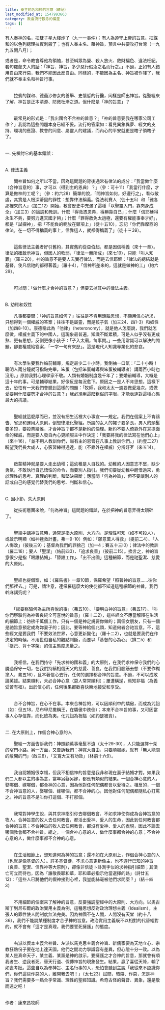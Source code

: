 ```yaml
---
title: 奉主的名和神的旨意（轉貼）
last_modified_at: 1547993663
category: 教會流行觀念的偏差
tags: []
---
```


有人奉神的名，把雙子星大樓炸了（九一一事件）；有人為遵守上帝的旨意，把謀和的以色列總理拉賓刺殺了；也有人奉主名、藉神旨，預言中共要攻打台灣（一九九五閏八月）； <!--more--><p>或者是，命令教會尊他為領袖，甚至糾眾為營、殺人放火、斂財騙色、違法枉紀。套句羅蘭夫人的話：「神旨、神旨，多少惡行假汝之名而行之。」不過，正如有人錯用自由來行惡，我們不能因此反自由。同樣的，不能因為主名、神旨被作賤了，我們就不奉主名和神旨行事。 <br><br><br>　　拉賓的謀和、德蕾沙修女的善舉、史懷哲的行醫，同樣是師出神旨。從聖經來了解，神旨是正本清源、防微杜漸之道。但什麼是「神的旨意」？ <br><br><br>　　最常見的形式是：「我出國合不合神的旨意？」「神的旨意要我在哪家公司工作？」我認為這些問題本身已經不妥。流行的答案如：看見異象異夢、經文的支持、環境的應證、教會的同意、屬靈人的建議，而內心的平安就更是瞎子領瞎子了。 <br><br><br>一. 先檢討它的基本錯誤： <br><br><br>A. 律法主義 <br><br>　　問神旨如何之所以不當，因為這問題的背後通常有律法的成分：「我當做什麼（合神旨意的）事，才可以（得到主的恩典）？」（參：可十11）「我當行什麼，才算是做神的工呢？」（參：約六28）簡單的說，「問神旨如何，好遵行之」，看似敬虔，其實是人根深蒂固的罪性：想靠律法稱義。從法利賽人（徒十五5）和「雅各那裡來的人」（加二12）開始，教會歷史中充滿了這種「以聖靈入門，靠肉身成全」（加三3）的論調和教訓。什麼「得救憑恩典，得勝靠自已」；什麼「信耶穌得永生不夠，要努力進天國才夠」；什麼「罪得赦免太逍極，還要有權能事奉才好」，都是「試探神」，把「不能負的軛放在頸項上」（徒十五10），忘記「你們靠摩西的律法，在一切不得稱義的事上，信靠這人，就都得稱義了」（徒十三39）。 <br><br><br>　　這些律法主義者好引舊約，其實舊約從亞伯起，都是因信稱義（來十一章）。律法的確啟示神旨，但因人的軟弱，「律法一無所成」（來七19），只能「叫人知罪」（羅三20）。神的旨意不是要人去實行律法，而是去信耶穌：「律法的總結就是基督，使凡信祂的都得著義」（羅十4），「信神所差來的，這就是做神的工」（約六29）。 <br><br><br>　　可以問：「做什麼才合神的旨意？」但要去掉其中的律法主義。<br><br> <br>B. 幼稚和奴性 <br><br>　　凡事都要問：「神的旨意如何？」往往是不肯用頭腦思想，不願用信心祈求，只想得到一個權威的答案；往往不是屬靈，而是孩子氣（加三24、四1-3）和奴性（加四8-10）。康德稱此為「他律」（heteronomy），就是他人怎麼說，我們就怎麼做。權威主義下的中國人，這現象最普遍。知識不斷累積，可是人似乎沒有更成熟、更有思想，反倒更像小孩子：「子入太廟，每事問。」一些用常識可以解決的問題，卻要權威給答案，「一字一句有來歷」。這是現代人知識專業化的悲哀。 <br><br><br>　　有次學生要我作婚前輔導，規定最少二十小時。我倒抽一口氣：「二十小時！聰明人兩分鐘就可指點完畢，笨蛋（包括笨蛋輔導與笨蛋被輔導者）講兩百小時也沒用。」原諒我對心理學家不敬。人類有婚姻制度幾千年了；要婚前輔導，大概是這十年的事。可是輔導結果，好像反是每況愈下。原因之一是人不肯思想。這樣下去，恐怕有一天我們會聽到這樣的問題：「牧師，我和太太一週要做愛幾次，或做愛要用什麼姿勢才合神的旨意？」我必須用這麼粗俗的字眼，才能表達對這種心態最大的抗議。 <br><br><br>　　聖經就這麼厚而已，並沒有把生活裡大小事宜一一規定。我們在個案上不肯禱告、省思和運用大原則，倒想律法化聖經。所謂的女人的裙子要多長，男人的頭髮要多短，要投票給誰，才合神旨？都不是新約的倫理。新約不要人倚靠外在耳提面命的權威，而是要人發自內心更順服主中作決定：「我要將我的律法寫在他們心上」（來十16），「並不用人教訓你們，越有主的恩膏在凡事上教訓你們。」（約壹二27）盼望我們長大成人，心竅習練得通達，能（不靠外在權威）分辨好歹（來五14）。 <br><br><br>　　啟蒙精神就是要人走出幼稚；這幼稚是人自找的。幼稚的人因意志不堅，缺少勇氣，不敢執行自己悟性的命令，而要別人指引。我們切要從幼稚中醒悟過來，勇於理性的思考、真理的判斷，和堅決果斷；應當問「何為神旨」，但不要讓別人的話或自己的感覺代替我們的思考、判斷和信心。 <br><br><br>C. 因小節，失大原則 <br><br>　　從技術層面來說，「何為神旨」這問題的錯誤，在於把神的旨意弄得太瑣碎了。 <br><br><br>　　聖經中講神旨意時，通常是指大原則、大方向，是理性可知（如不可殺人），或啟示明顯（如神拯救計畫，弗一9-10）例如：「願意萬人得救」（提前二4）、「人人悔改」（彼後三9）；基督為我們的罪捨己（加一4；賽五十三I0）；律法中的教訓（羅二18）；要人「聖潔」（帖前四3）、「追求良善」（彼前二15）。換言之，神的旨意很少是指「跟誰結婚」、「替誰工作」、「出不出國」這種細節，而是祂聖潔、慈愛的大原則。 <br><br><br>　　聖經也提個案，如：《羅馬書》一章10節，保羅希望「照著神的旨意……往你們那裡去。」可是，請注意，連保羅這麼大的使徒都不知道這種細節的神旨，我們幹麻講究呢？ <br><br><br>　　「總要察驗何為主所喜悅的事」（弗五10）、「要明白神的旨意」（弗五17）、「叫你們察驗何為神善良純全可喜悅的旨意」（羅十二2），這些經文不應當解釋在生活的細節上：彷彿千萬個工作，只有一個是神定規要你做的；兩個女朋友，只有一個是祂旨意預定成為妳妻子的；因此，要等神給個兆頭，知道何者合祂旨意。不，這些經文是要我們「不要效法世界，心意更新變化」（羅十二2），也就是要我們在作決定的時候，不用世俗自私的觀點判斷，而要以「基督的心為心」（排二5）和「捨己、背十字架」的信主態度思量之。 <br><br><br>　　我相信，在我們持守「先求神的國和義」的大原則，在我們求神保守我們的心勝過保守一切，在我們持續相信天父的慈愛、善良，在我們用腦筋去想（不要作糊塗人，弗五16），且本著信心去行，任何的選擇都合神的旨意。不過，不可以成敗論英雄。結果順利，未必合神心意（惡人常常順利）；屢遭橫逆，焉知非福（為義受苦有福）。出於信心的，任何後果都歡喜快樂地接受和享受。 <br><br><br>　　合不合神旨，在心不在事。本來合神旨的，可以因順利中的驕傲，而成為咒詛（如：但五18，尼布甲尼撒稱王，在驕傲中跌倒）；本來不合神旨的事，又可因當事人心存信靠，而化險為夷，化咒詛為祝福（如約瑟被賣）。 <br><br><br>二. 在大原則上，作個合神心意的人 <br><br>　　聖經一方面告訴我們：神照顧萬事毫髮不遺（太十29-30），人只能選擇十架的窄門小路。另一方面，又告訴我們：神寬大自由，只要順服祂，就有「無人能關的敞開的門」（啟三8），「又寬大又有功效」（林前十六9）。 <br><br><br>　　我自認婚姻很幸福，但我不相信神的旨意是我非和現在妻子結婚才對。如果我們二人都以主的事為念，當年另娶另嫁，都應有類似的結果。一個合神心意的人，娶哪個、嫁哪個，都合神的心意，因為他對任何配偶都會以愛待之。相反的，一個不合神旨意的人，娶哪個、嫁哪個，都不合神的心，因他對任何配偶都隨私心打罵之。神的旨意不是叫你打這個、不打那個。 <br><br><br>　　我常對神學生說，與其求神指引你去哪個教會，不如求神使你成為合神旨意的牧人。合神旨意的牧人去任何教會，都活出愛神、愛人的生命，因此到任何教會都合神的旨意；不合神旨的牧人去任何教會，都沒有愛神、愛人的表現，因此不論去哪個教會都不合神旨。總之，一個合神心意的人，做什麼事都合神的心意；不合神心意的人，做什麼事都不合神的心意。 <br><br><br>　　在生活細節上，想知道何為神的旨意；還不如在大原則上，作個合神心意的人（也就是像基督的人）。許多基督徒，不求心意更新像主，也不遵行已知的神旨（良善、聖潔、信靠神等大原則），卻像非信徒卜卦測字似的求神指引細節；其潰亡可立而待也，因為「誰敬畏耶和華，耶和華必指示他當選擇的路」（詩廿五12）：「這些人已將他們的假神接到心裡，我豈能絲毫被他們求問麼？」（結十四3） <br><br><br>　　不用細節的個案來了解神的旨意，反要強調聖經中的大原則、大方向。以奧古斯丁到尼布爾的政治實用主義為例，這種思想反對政治理想主義（Idealism），主張人的罪性使人間制度無法完美。因為神國不在人間，人間沒有天堂（約十八36），我們不能說某種制度才合乎神的旨意。政治實用主義既不以相對的代替絕對的，就不會有「這才是真理，我們要誓死擁護」的態度。 <br><br><br>　　右派以資本主義合神旨、左派以馬克思主義合神旨、新儒家要為天地立心、宗教狂熱份子要在地上達天國，他們之間功力學識容有差異，但心態十分一致。以為某人是真命天子，某主義、某黨是神的啟示，要擁護之才合神的旨意，那就會有順我者生、逆我者死、替天行道、假傳神旨的現象發生。結果，贏了喜從天降，輸了如喪考妣。這些自以為奉神旨、主名行事的人，恐怕會聽到主說「我從來不認識你們，你們這些作惡的人，離開我去吧！」（太七23）試問，暗殺、作惡，怎是神旨？我們需要多一點合乎常識、理性的聖經知識。希奇古怪的聲音、異象，還是敬而遠之吧！ <br><br><br>作者：康來昌牧師<br> <p>&nbsp;</p><br>
